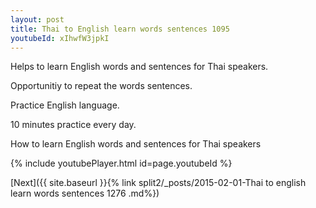 ```yaml
---
layout: post
title: Thai to English learn words sentences 1095 
youtubeId: xIhwfW3jpkI
---
```

 
 
Helps to learn English words and sentences for Thai speakers.

Opportunitiy to repeat the words sentences. 

Practice English language. 
 
10 minutes practice every day. 
 
How to learn English words and sentences for Thai speakers 
 
{% include youtubePlayer.html id=page.youtubeId %}
 
 
[Next]({{ site.baseurl }}{% link  split2/_posts/2015-02-01-Thai to english learn words sentences 1276 .md%})
 
